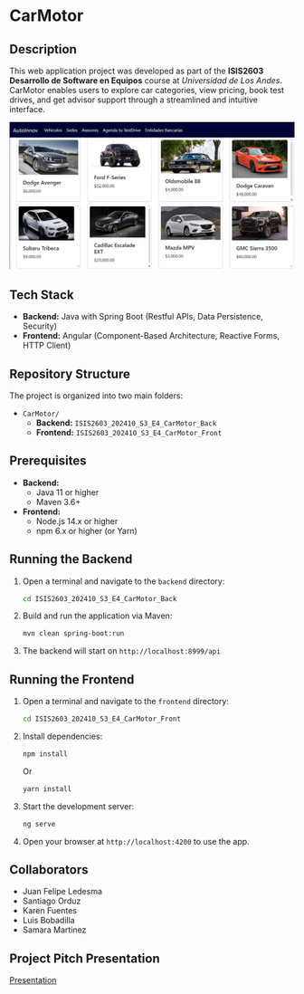 # CarMotor

## Description

This web application project was developed as part of the **ISIS2603 Desarrollo de Software en Equipos** course at _Universidad de Los Andes_. CarMotor enables users to explore car categories, view pricing, book test drives, and get advisor support through a streamlined and intuitive interface.

<img src="assets/CarMotorCars.jpg" alt="Cars preview" width="700"/>


## Tech Stack

- **Backend:** Java with Spring Boot (Restful APIs, Data Persistence, Security)
- **Frontend:** Angular (Component-Based Architecture, Reactive Forms, HTTP Client)

## Repository Structure 

The project is organized into two main folders:

- `CarMotor/`
    - **Backend:** `ISIS2603_202410_S3_E4_CarMotor_Back`
    - **Frontend:** `ISIS2603_202410_S3_E4_CarMotor_Front`

## Prerequisites

- **Backend:**
    - Java 11 or higher 
    - Maven 3.6+
- **Frontend:**
    - Node.js 14.x or higher
    - npm 6.x or higher (or Yarn)

## Running the Backend

1. Open a terminal and navigate to the `backend` directory:
    ```bash
    cd ISIS2603_202410_S3_E4_CarMotor_Back
    ```
2. Build and run the application via Maven:
    ```bash
    mvn clean spring-boot:run
    ```
3. The backend will start on `http://localhost:8999/api`

## Running the Frontend 

1. Open a terminal and navigate to the `frontend` directory:
    ```bash
    cd ISIS2603_202410_S3_E4_CarMotor_Front
    ```
2. Install dependencies:
    ```bash
    npm install
    ```
    Or
    ```bash
    yarn install
    ```
3. Start the development server:
    ```bash
    ng serve
    ```
4. Open your browser at `http://localhost:4200` to use the app.

## Collaborators

- Juan Felipe Ledesma
- Santiago Orduz
- Karen Fuentes
- Luis Bobadilla
- Samara Martinez 

## Project Pitch Presentation

[Presentation](https://www.canva.com/design/DAGpvFuU3YU/DBwR89X-uaEkCFO0OyGLUw/edit?utm_content=DAGpvFuU3YU&utm_campaign=designshare&utm_medium=link2&utm_source=sharebutton)



